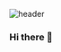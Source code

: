 ![header](https://capsule-render.vercel.app/api?type=transparent&height=300&section=header&text=Introduce%20My%20Projects&fontSize=80&animation=blinking&desc=(feat.기대금지🚫)&descAlign=90&descAlignY=75&fontColor=6fa8dc&stroke=2986CC)

### Hi there 👋

<!--
**dedel009/dedel009** is a ✨ _special_ ✨ repository because its `README.md` (this file) appears on your GitHub profile.

Here are some ideas to get you started:

- 🔭 I’m currently working on ...
- 🌱 I’m currently learning ...
- 👯 I’m looking to collaborate on ...
- 🤔 I’m looking for help with ...
- 💬 Ask me about ...
- 📫 How to reach me: ...
- 😄 Pronouns: ...
- ⚡ Fun fact: ...
-->
